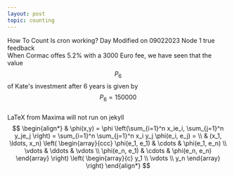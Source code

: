 ```yaml
---
layout: post
topic: counting
---
```

How To Count
Is cron working?
Day 
Modified on 09022023
Node 1 true feedback  
When Cormac offes 5.2% with a 3000 Euro fee, we have seen that the value $$P_{6}$$ of Kate's investment after 6 years is given by  
$$P_{6}=150000 $$  
LaTeX  from Maxima will not run on jekyll  
$$
\begin{align*}
  & \phi(x,y) = \phi \left(\sum_{i=1}^n x_ie_i, \sum_{j=1}^n y_je_j \right)
  = \sum_{i=1}^n \sum_{j=1}^n x_i y_j \phi(e_i, e_j) = \\
  & (x_1, \ldots, x_n) \left( \begin{array}{ccc}
      \phi(e_1, e_1) & \cdots & \phi(e_1, e_n) \\
      \vdots & \ddots & \vdots \\
      \phi(e_n, e_1) & \cdots & \phi(e_n, e_n)
    \end{array} \right)
  \left( \begin{array}{c}
      y_1 \\
      \vdots \\
      y_n
    \end{array} \right)
\end{align*}
$$